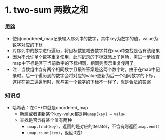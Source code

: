# 1. two-sum 两数之和

### 思路

- 使用unordered_map记录输入序列中的数字，其中key为数字的值，value为数字对应的下标
- 对序列中的数字进行遍历，将目标数值减去数字并在map中查找是否有该结果
- 因为不允许单个数字重复使用，此时记录的下标就派上了用场，需进一步检查map中下标是否于当前数字的下标相同，相同则表示重复使用了。
- 注：当数组中含有两个相同数字且最终答案是这两个数字时，由于在map中记录时，后一个遍历到的数字会将对应的value更新为后一个相同数字的下标，这样在第二遍遍历时，就与第一个数字的下标不一样了，就是合法的答案



### 知识点

- 哈希表：在C++中就是unordered_map
  - 新建或者更新某个key-value都是用`umap[key] = value`
  - 查找是否含有某个值有两种
    - `umap.find(key)`，返回的是对应的iterator，不含有则返回`umap.end()`
    - `umap.count(key)`，返回0或1

